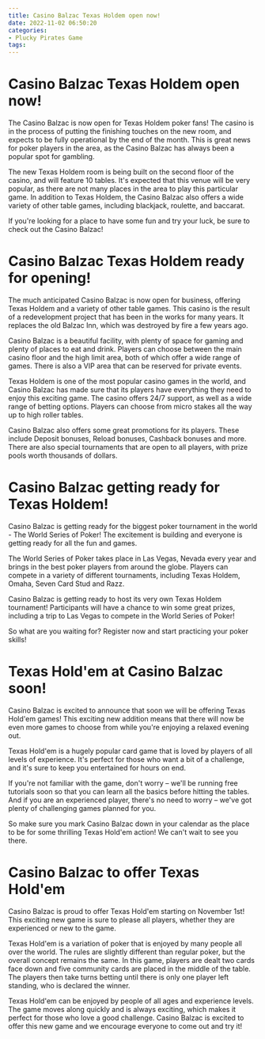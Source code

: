 ```yaml
---
title: Casino Balzac Texas Holdem open now!
date: 2022-11-02 06:50:20
categories:
- Plucky Pirates Game
tags:
---
```



#  Casino Balzac Texas Holdem open now!

The Casino Balzac is now open for Texas Holdem poker fans! The casino is in the process of putting the finishing touches on the new room, and expects to be fully operational by the end of the month. This is great news for poker players in the area, as the Casino Balzac has always been a popular spot for gambling.

The new Texas Holdem room is being built on the second floor of the casino, and will feature 10 tables. It's expected that this venue will be very popular, as there are not many places in the area to play this particular game. In addition to Texas Holdem, the Casino Balzac also offers a wide variety of other table games, including blackjack, roulette, and baccarat.

If you're looking for a place to have some fun and try your luck, be sure to check out the Casino Balzac!

#  Casino Balzac Texas Holdem ready for opening!

The much anticipated Casino Balzac is now open for business, offering Texas Holdem and a variety of other table games. This casino is the result of a redevelopment project that has been in the works for many years. It replaces the old Balzac Inn, which was destroyed by fire a few years ago.

Casino Balzac is a beautiful facility, with plenty of space for gaming and plenty of places to eat and drink. Players can choose between the main casino floor and the high limit area, both of which offer a wide range of games. There is also a VIP area that can be reserved for private events.

Texas Holdem is one of the most popular casino games in the world, and Casino Balzac has made sure that its players have everything they need to enjoy this exciting game. The casino offers 24/7 support, as well as a wide range of betting options. Players can choose from micro stakes all the way up to high roller tables.

Casino Balzac also offers some great promotions for its players. These include Deposit bonuses, Reload bonuses, Cashback bonuses and more. There are also special tournaments that are open to all players, with prize pools worth thousands of dollars.

#  Casino Balzac getting ready for Texas Holdem!

 Casino Balzac is getting ready for the biggest poker tournament in the world - The World Series of Poker! The excitement is building and everyone is getting ready for all the fun and games.

The World Series of Poker takes place in Las Vegas, Nevada every year and brings in the best poker players from around the globe. Players can compete in a variety of different tournaments, including Texas Holdem, Omaha, Seven Card Stud and Razz.

Casino Balzac is getting ready to host its very own Texas Holdem tournament! Participants will have a chance to win some great prizes, including a trip to Las Vegas to compete in the World Series of Poker!

So what are you waiting for? Register now and start practicing your poker skills!

#  Texas Hold'em at Casino Balzac soon! 

Casino Balzac is excited to announce that soon we will be offering Texas Hold'em games! This exciting new addition means that there will now be even more games to choose from while you're enjoying a relaxed evening out.

Texas Hold'em is a hugely popular card game that is loved by players of all levels of experience. It's perfect for those who want a bit of a challenge, and it's sure to keep you entertained for hours on end.

If you're not familiar with the game, don't worry – we'll be running free tutorials soon so that you can learn all the basics before hitting the tables. And if you are an experienced player, there's no need to worry – we've got plenty of challenging games planned for you.

So make sure you mark Casino Balzac down in your calendar as the place to be for some thrilling Texas Hold'em action! We can't wait to see you there.

#  Casino Balzac to offer Texas Hold'em

Casino Balzac is proud to offer Texas Hold'em starting on November 1st! This exciting new game is sure to please all players, whether they are experienced or new to the game.

Texas Hold'em is a variation of poker that is enjoyed by many people all over the world. The rules are slightly different than regular poker, but the overall concept remains the same. In this game, players are dealt two cards face down and five community cards are placed in the middle of the table. The players then take turns betting until there is only one player left standing, who is declared the winner.

Texas Hold'em can be enjoyed by people of all ages and experience levels. The game moves along quickly and is always exciting, which makes it perfect for those who love a good challenge. Casino Balzac is excited to offer this new game and we encourage everyone to come out and try it!
